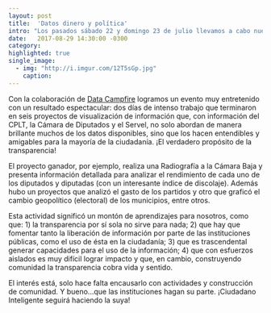 ```yaml
---
layout: post
title:  'Datos dinero y política'
intro: "Los pasados sábado 22 y domingo 23 de julio llevamos a cabo nuestro desafío [“Datos, Dinero y Partidos”](http://www.datacampfire.com/challenges/FCI-Chile), una hackathon en el que reunimos a 50 dater@s, diseñadores, periodistas y desarrolladores a trabajar en torno a la información que los partidos políticos de Chile están liberando a raíz de la nueva Ley de Partidos."
date:   2017-08-29 14:30:00 -0300
category:
highlighted: true
single_image:
  - img: "http://i.imgur.com/12T5sGp.jpg"
    caption: 
---
```

Con la colaboración de [Data Campfire](http://www.datacampfire.com) logramos un evento muy entretenido con un resultado espectacular: dos días de intenso trabajo que terminaron en seis proyectos de visualización de información que, con información del CPLT, la Cámara de Diputados y el Servel, no solo abordan de manera brillante muchos de los datos disponibles, sino que los hacen entendibles y amigables para la mayoría de la ciudadanía. ¡El verdadero propósito de la transparencia!

El proyecto ganador, por ejemplo, realiza una Radiografía a la Cámara Baja y presenta información detallada para analizar el rendimiento de cada uno de los diputados y diputadas (con un interesante índice de discolaje). Además hubo un proyectos que analizó el gasto de los partidos y otro que graficó el cambio geopolítico (electoral) de los municipios, entre otros.

Esta actividad significó un montón de aprendizajes para nosotros, como que: 1) la transparencia por sí sola no sirve para nada; 2) que hay que fomentar tanto la liberación de información por parte de las instituciones públicas, como el uso de ésta en la ciudadanía; 3) que es trascendental generar capacidades para el uso de la información; 4) que con esfuerzos aislados es muy difícil lograr impacto y que, en cambio, construyendo comunidad la transparencia cobra vida y sentido.

El interés está, solo hace falta encausarlo con actividades y construcción de comunidad. Y bueno...que las instituciones hagan su parte. ¡Ciudadano Inteligente seguirá haciendo la suya!
